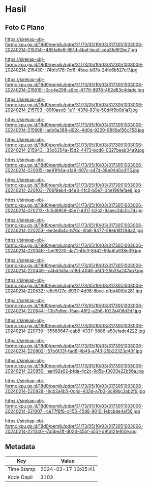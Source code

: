 # Hasil

## Foto C Plano

https://sirekap-obj-formc.kpu.go.id/18d0/pemilu/pdpr/31/73/05/10/03/3173051003006-20240214-215314--485fa6e6-981d-4baf-bca1-cea3fe9f2bc7.jpg

https://sirekap-obj-formc.kpu.go.id/18d0/pemilu/pdpr/31/73/05/10/03/3173051003006-20240214-215430--74bfc178-7cf8-45ea-b07b-24fe6b527cf7.jpg

https://sirekap-obj-formc.kpu.go.id/18d0/pemilu/pdpr/31/73/05/10/03/3173051003006-20240214-215619--0cc4e298-a9cc-4779-8978-462d83c4dadc.jpg

https://sirekap-obj-formc.kpu.go.id/18d0/pemilu/pdpr/31/73/05/10/03/3173051003006-20240214-215703--89f0aec8-1e11-437d-831e-50d4f9b0b1a7.jpg

https://sirekap-obj-formc.kpu.go.id/18d0/pemilu/pdpr/31/73/05/10/03/3173051003006-20240214-215808--adb6a388-d92c-4d0d-9229-9869a156c758.jpg

https://sirekap-obj-formc.kpu.go.id/18d0/pemilu/pdpr/31/73/05/10/03/3173051003006-20240214-215843--33c6354a-15d2-4473-bcd8-0327beab34a9.jpg

https://sirekap-obj-formc.kpu.go.id/18d0/pemilu/pdpr/31/73/05/10/03/3173051003006-20240214-220015--ee91f44a-afa9-407c-a47d-38e04d6cd115.jpg

https://sirekap-obj-formc.kpu.go.id/18d0/pemilu/pdpr/31/73/05/10/03/3173051003006-20240214-220103--706f9eb4-d4e3-4fc0-b5e7-04e196fefae8.jpg

https://sirekap-obj-formc.kpu.go.id/18d0/pemilu/pdpr/31/73/05/10/03/3173051003006-20240214-220212--1c5d8959-45e7-4317-b2a2-9aaec34c0c79.jpg

https://sirekap-obj-formc.kpu.go.id/18d0/pemilu/pdpr/31/73/05/10/03/3173051003006-20240214-220253--ee0e4b4c-b76c-4fa8-8477-58eb18f298a2.jpg

https://sirekap-obj-formc.kpu.go.id/18d0/pemilu/pdpr/31/73/05/10/03/3173051003006-20240214-220346--1aef9230-da71-4fc3-8d42-59a4fa938e09.jpg

https://sirekap-obj-formc.kpu.go.id/18d0/pemilu/pdpr/31/73/05/10/03/3173051003006-20240214-220449--c4bd3d5a-b18d-4046-a5f3-25b35a247ab7.jpg

https://sirekap-obj-formc.kpu.go.id/18d0/pemilu/pdpr/31/73/05/10/03/3173051003006-20240214-220532--c8e5f27e-6937-4d98-8bce-cfbb40f0e281.jpg

https://sirekap-obj-formc.kpu.go.id/18d0/pemilu/pdpr/31/73/05/10/03/3173051003006-20240214-220644--10b7b9ec-15ae-48f2-a2b8-f027a408d3df.jpg

https://sirekap-obj-formc.kpu.go.id/18d0/pemilu/pdpr/31/73/05/10/03/3173051003006-20240214-220730--35589647-cab8-4337-9886-a50efade4222.jpg

https://sirekap-obj-formc.kpu.go.id/18d0/pemilu/pdpr/31/73/05/10/03/3173051003006-20240214-220802--57b6f33f-fad8-4b49-a743-25b22323d40f.jpg

https://sirekap-obj-formc.kpu.go.id/18d0/pemilu/pdpr/31/73/05/10/03/3173051003006-20240214-220850--aa492a02-bfda-4c2c-9d5a-f3030e22b56a.jpg

https://sirekap-obj-formc.kpu.go.id/18d0/pemilu/pdpr/31/73/05/10/03/3173051003006-20240214-220928--8cb2a4b5-0c4a-433d-a7b3-3c99bc3ab2f9.jpg

https://sirekap-obj-formc.kpu.go.id/18d0/pemilu/pdpr/31/73/05/10/03/3173051003006-20240214-221007--ce77f8f6-c455-45d8-9010-1ebcbde4a156.jpg

https://sirekap-obj-formc.kpu.go.id/18d0/pemilu/pdpr/31/73/05/10/03/3173051003006-20240214-221040--7a5be3ff-d024-45bf-a551-d9fa121e160e.jpg


## Metadata

| Key        | Value               |
| ---------- | ------------------- |
| Time Stamp | 2024-02-17 13:05:41 |
| Kode Dapil | 3103                |



